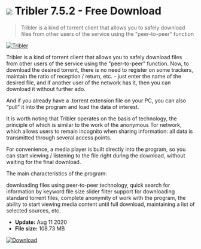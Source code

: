 # ![](https://cdn.softexe.net/static/icon/win.gif) Tribler 7.5.2 - Free Download

> Tribler is a kind of torrent client that allows you to safely download files from other users of the service using the "peer-to-peer" function

[![Tribler](https://gallery.dpcdn.pl/imgc/Tools/1242/g_-_420x350_1.5_-_x20101209141600.png)](https://softexe.net/win/internet/file-upload/tribler:gRcc.html)

Tribler is a kind of torrent client that allows you to safely download files from other users of the service using the "peer-to-peer" function. Now, to download the desired torrent, there is no need to register on some trackers, maintain the ratio of reception / return, etc. - just enter the name of the desired file, and if another user of the network has it, then you can download it without further ado.

And if you already have a .torrent extension file on your PC, you can also “pull” it into the program and load the data of interest.

It is worth noting that Tribler operates on the basis of technology, the principle of which is similar to the work of the anonymous Tor network, which allows users to remain incognito when sharing information: all data is transmitted through several access points.

For convenience, a media player is built directly into the program, so you can start viewing / listening to the file right during the download, without waiting for the final download.

The main characteristics of the program:


downloading files using peer-to-peer technology,
quick search for information by keyword
file size slider filter
support for downloading standard torrent files,
complete anonymity of work with the program,
the ability to start viewing media content until full download,
maintaining a list of selected sources, etc.


- **Update:** Aug 11 2020
- **File size:** 108.73 MB

[![Download](https://cdn.softexe.net/static/img/download.png)](https://softexe.net/win/internet/file-upload/tribler:gRcc.html)

